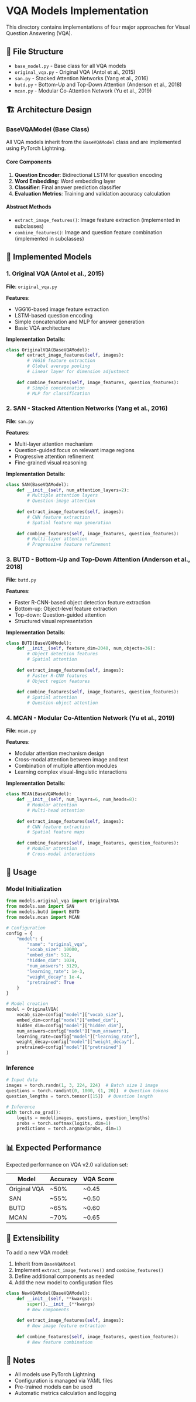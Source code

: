 # VQA Models Implementation

This directory contains implementations of four major approaches for Visual Question Answering (VQA).

## 📁 File Structure

- `base_model.py` - Base class for all VQA models
- `original_vqa.py` - Original VQA (Antol et al., 2015)
- `san.py` - Stacked Attention Networks (Yang et al., 2016)
- `butd.py` - Bottom-Up and Top-Down Attention (Anderson et al., 2018)
- `mcan.py` - Modular Co-Attention Network (Yu et al., 2019)

## 🏗️ Architecture Design

### BaseVQAModel (Base Class)

All VQA models inherit from the `BaseVQAModel` class and are implemented using PyTorch Lightning.

#### Core Components

1. **Question Encoder**: Bidirectional LSTM for question encoding
2. **Word Embedding**: Word embedding layer
3. **Classifier**: Final answer prediction classifier
4. **Evaluation Metrics**: Training and validation accuracy calculation

#### Abstract Methods

- `extract_image_features()`: Image feature extraction (implemented in subclasses)
- `combine_features()`: Image and question feature combination (implemented in subclasses)

## 🤖 Implemented Models

### 1. Original VQA (Antol et al., 2015)

**File**: `original_vqa.py`

**Features**:
- VGG16-based image feature extraction
- LSTM-based question encoding
- Simple concatenation and MLP for answer generation
- Basic VQA architecture

**Implementation Details**:
```python
class OriginalVQA(BaseVQAModel):
    def extract_image_features(self, images):
        # VGG16 feature extraction
        # Global average pooling
        # Linear layer for dimension adjustment
    
    def combine_features(self, image_features, question_features):
        # Simple concatenation
        # MLP for classification
```

### 2. SAN - Stacked Attention Networks (Yang et al., 2016)

**File**: `san.py`

**Features**:
- Multi-layer attention mechanism
- Question-guided focus on relevant image regions
- Progressive attention refinement
- Fine-grained visual reasoning

**Implementation Details**:
```python
class SAN(BaseVQAModel):
    def __init__(self, num_attention_layers=2):
        # Multiple attention layers
        # Question-image attention
    
    def extract_image_features(self, images):
        # CNN feature extraction
        # Spatial feature map generation
    
    def combine_features(self, image_features, question_features):
        # Multi-layer attention
        # Progressive feature refinement
```

### 3. BUTD - Bottom-Up and Top-Down Attention (Anderson et al., 2018)

**File**: `butd.py`

**Features**:
- Faster R-CNN-based object detection feature extraction
- Bottom-up: Object-level feature extraction
- Top-down: Question-guided attention
- Structured visual representation

**Implementation Details**:
```python
class BUTD(BaseVQAModel):
    def __init__(self, feature_dim=2048, num_objects=36):
        # Object detection features
        # Spatial attention
    
    def extract_image_features(self, images):
        # Faster R-CNN features
        # Object region features
    
    def combine_features(self, image_features, question_features):
        # Spatial attention
        # Question-object attention
```

### 4. MCAN - Modular Co-Attention Network (Yu et al., 2019)

**File**: `mcan.py`

**Features**:
- Modular attention mechanism design
- Cross-modal attention between image and text
- Combination of multiple attention modules
- Learning complex visual-linguistic interactions

**Implementation Details**:
```python
class MCAN(BaseVQAModel):
    def __init__(self, num_layers=6, num_heads=8):
        # Modular attention
        # Multi-head attention
    
    def extract_image_features(self, images):
        # CNN feature extraction
        # Spatial feature maps
    
    def combine_features(self, image_features, question_features):
        # Modular attention
        # Cross-modal interactions
```

## 🔧 Usage

### Model Initialization

```python
from models.original_vqa import OriginalVQA
from models.san import SAN
from models.butd import BUTD
from models.mcan import MCAN

# Configuration
config = {
    "model": {
        "name": "original_vqa",
        "vocab_size": 10000,
        "embed_dim": 512,
        "hidden_dim": 1024,
        "num_answers": 3129,
        "learning_rate": 1e-3,
        "weight_decay": 1e-4,
        "pretrained": True
    }
}

# Model creation
model = OriginalVQA(
    vocab_size=config["model"]["vocab_size"],
    embed_dim=config["model"]["embed_dim"],
    hidden_dim=config["model"]["hidden_dim"],
    num_answers=config["model"]["num_answers"],
    learning_rate=config["model"]["learning_rate"],
    weight_decay=config["model"]["weight_decay"],
    pretrained=config["model"]["pretrained"]
)
```

### Inference

```python
# Input data
images = torch.randn(1, 3, 224, 224)  # Batch size 1 image
questions = torch.randint(0, 1000, (1, 20))  # Question tokens
question_lengths = torch.tensor([15])  # Question length

# Inference
with torch.no_grad():
    logits = model(images, questions, question_lengths)
    probs = torch.softmax(logits, dim=1)
    predictions = torch.argmax(probs, dim=1)
```

## 📊 Expected Performance

Expected performance on VQA v2.0 validation set:

| Model | Accuracy | VQA Score |
|-------|----------|-----------|
| Original VQA | ~50% | ~0.45 |
| SAN | ~55% | ~0.50 |
| BUTD | ~65% | ~0.60 |
| MCAN | ~70% | ~0.65 |

## 🔄 Extensibility

To add a new VQA model:

1. Inherit from `BaseVQAModel`
2. Implement `extract_image_features()` and `combine_features()`
3. Define additional components as needed
4. Add the new model to configuration files

```python
class NewVQAModel(BaseVQAModel):
    def __init__(self, **kwargs):
        super().__init__(**kwargs)
        # New components
    
    def extract_image_features(self, images):
        # New image feature extraction
    
    def combine_features(self, image_features, question_features):
        # New feature combination
```

## 📝 Notes

- All models use PyTorch Lightning
- Configuration is managed via YAML files
- Pre-trained models can be used
- Automatic metrics calculation and logging 